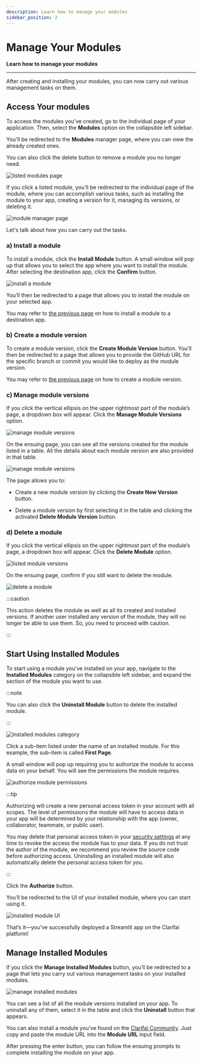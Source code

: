 ```yaml
---
description: Learn how to manage your modules
sidebar_position: 2
---
```


# Manage Your Modules

**Learn how to manage your modules**
<hr />

After creating and installing your modules, you can now carry out various management tasks on them.

## Access Your modules

To access the modules you’ve created, go to the individual page of your application. Then, select the **Modules** option on the collapsible left sidebar. 

You'll be redirected to the **Modules** manager page, where you can view the already created ones.

You can also click the delete button to remove a module you no longer need.

![listed modules page](/img/modules/module_16.png)

If you click a listed module, you’ll be redirected to the individual page of the module, where you can accomplish various tasks, such as installing the module to your app, creating a version for it, managing its versions, or deleting it. 

![module manager page](/img/modules/module_17.png)

Let's talk about how you can carry out the tasks. 

### a) Install a module

To install a module, click the **Install Module** button. A small window will pop up that allows you to select the app where you want to install the module. After selecting the destination app, click the **Confirm** button. 

![install a module](/img/modules/module_18.png)

You’ll then be redirected to a page that allows you to install the module on your selected app.

You may refer to [the previous page](./create-install.md/#install-the-module-into-destination-app) on how to install a module to a destination app. 

### b) Create a module version

To create a module version, click the **Create Module Version** button. You’ll then be redirected to a page that allows you to provide the GitHub URL for the specific branch or commit you would like to deploy as the module version.

You may refer to [the previous page](./create-install/#create-a-module-version) on how to create a module version. 

### c) Manage module versions

If you click the vertical ellipsis on the upper rightmost part of the module’s page, a dropdown box will appear. Click the **Manage Module Versions** option. 

![manage module versions](/img/modules/module_19.png)

On the ensuing page, you can see all the versions created for the module listed in a table. All the details about each module version are also provided in that table. 

![manage module versions](/img/modules/module_20.png)

The page allows you to:

- Create a new module version by clicking the **Create New Version** button. 

- Delete a module version by first selecting it in the table and clicking the activated **Delete Module Version** button. 

### d) Delete a module

If you click the vertical ellipsis on the upper rightmost part of the module’s page, a dropdown box will appear. Click the **Delete Module** option. 

![listed module versions](/img/modules/module_21.png)

On the ensuing page, confirm if you still want to delete the module. 

![delete a module](/img/modules/module_22.png)

:::caution

This action deletes the module as well as all its created and installed versions. If another user installed any version of the module, they will no longer be able to use them. So, you need to proceed with caution. 

:::

## Start Using Installed Modules

To start using a module you’ve installed on your app, navigate to the **Installed Modules** category on the collapsible left sidebar, and expand the section of the module you want to use. 

:::note

You can also click the **Uninstall Module** button to delete the installed module. 

:::

![installed modules category](/img/modules/module_23.png)

Click a sub-item listed under the name of an installed module. For this example, the sub-item is called **First Page**. 

A small window will pop up requiring you to authorize the module to access data on your behalf. You will see the permissions the module requires. 

![authorize module permissions](/img/modules/module_24.png)

:::tip

Authorizing will create a new personal access token in your account with all scopes. The level of permissions the module will have to access data in your app will be determined by your relationship with the app (owner, collaborator, teammate, or public user).

You may delete that personal access token in your [security settings](https://clarifai.com/settings/security) at any time to revoke the access the module has to your data. If you do not trust the author of the module, we recommend you review the source code before authorizing access. Uninstalling an installed module will also automatically delete the personal access token for you.

:::

Click the **Authorize** button.

You’ll be redirected to the UI of your installed module, where you can start using it.

![installed module UI](/img/modules/module_25.png)

That’s it—you’ve successfully deployed a Streamlit app on the Clarifai platform!

## Manage Installed Modules

If you click the **Manage Installed Modules** button, you’ll be redirected to a page that lets you carry out various management tasks on your installed modules. 

![manage installed modules](/img/modules/module_26.png)

You can see a list of all the module versions installed on your app. To uninstall any of them, select it in the table and click the **Uninstall** button that appears. 

You can also install a module you’ve found on the [Clarifai Community](https://clarifai.com/explore/modules). Just copy and paste the module URL into the **Module URL** input field.

After pressing the enter button, you can follow the ensuing prompts to complete installing the module on your app. 

